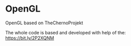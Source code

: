 # OpenGL
OpenGL based on TheChernoProjekt

The whole code is based and developed with help of the: https://bit.ly/2P2XQNM

